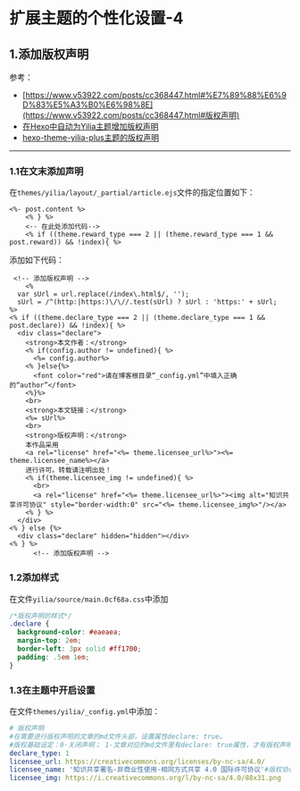 # 扩展主题的个性化设置-4

## 1.添加版权声明

参考：

- [https://www.v53922.com/posts/cc368447.html#%E7%89%88%E6%9D%83%E5%A3%B0%E6%98%8E](https://www.v53922.com/posts/cc368447.html#版权声明)
- [在Hexo中自动为Yilia主题增加版权声明](<https://blog.zscself.com/posts/ee4d9ecb/>)
- [hexo-theme-yilia-plus主题的版权声明](<https://github.com/JoeyBling/hexo-theme-yilia-plus/commit/c1215e132f6d5621c5fea83d3c4f7ccbcca074a3>)

---

### 1.1在文末添加声明

在`themes/yilia/layout/_partial/article.ejs`文件的指定位置如下：

```ejs
<%- post.content %>
	<% } %>
	<-- 在此处添加代码-->
	<% if ((theme.reward_type === 2 || (theme.reward_type === 1 && post.reward)) && !index){ %>
```

添加如下代码：
```ejs
 <!-- 添加版权声明 -->
    <%
  var sUrl = url.replace(/index\.html$/, '');
  sUrl = /^(http:|https:)\/\//.test(sUrl) ? sUrl : 'https:' + sUrl;
%>
<% if ((theme.declare_type === 2 || (theme.declare_type === 1 && post.declare)) && !index){ %>
  <div class="declare">
    <strong>本文作者：</strong>
    <% if(config.author != undefined){ %>
      <%= config.author%>
    <% }else{%>
      <font color="red">请在博客根目录“_config.yml”中填入正确的“author”</font>
    <%}%>
    <br>
    <strong>本文链接：</strong>
    <%= sUrl%>
    <br>
    <strong>版权声明：</strong>
    本作品采用
    <a rel="license" href="<%= theme.licensee_url%>"><%= theme.licensee_name%></a>
    进行许可。转载请注明出处！
    <% if(theme.licensee_img != undefined){ %>
      <br>
      <a rel="license" href="<%= theme.licensee_url%>"><img alt="知识共享许可协议" style="border-width:0" src="<%= theme.licensee_img%>"/></a>
    <% } %>
  </div>
<% } else {%>
  <div class="declare" hidden="hidden"></div>
<% } %>
      <!-- 添加版权声明 -->
```

### 1.2添加样式
在文件`yilia/source/main.0cf68a.css`中添加
```css
/*版权声明的样式*/
.declare {
  background-color: #eaeaea;
  margin-top: 2em;
  border-left: 3px solid #ff1700;
  padding: .5em 1em; 
}
```

### 1.3在主题中开启设置
在文件`themes/yilia/_config.yml`中添加：

```yml
# 版权声明
#在需要进行版权声明的文章的md文件头部，设置属性declare: true。
#版权基础设定：0-关闭声明； 1-文章对应的md文件里有declare: true属性，才有版权声明； 2-所有文章均有版权声明
declare_type: 1
licensee_url: https://creativecommons.org/licenses/by-nc-sa/4.0/        #当前应用的版权协议地址。
licensee_name: '知识共享署名-非商业性使用-相同方式共享 4.0 国际许可协议'#版权协议的名称
licensee_img: https://i.creativecommons.org/l/by-nc-sa/4.0/88x31.png    #版权协议的Logo
```
